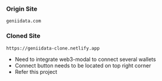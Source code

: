 ### Origin Site

    geniidata.com

### Cloned Site

    https://geniidata-clone.netlify.app

- Need to integrate web3-modal to connect several wallets
- Connect button needs to be located on top right corner
- Refer this project

